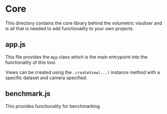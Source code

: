 # Core

This directory contains the core library behind the volumetric visuliser and is all that is needed to add functionailty to your own projects.

## app.js

This file provides the `App` class which is the main entrypoint into the functionality of this tool.

Views can be created using the `.createView(...)` instance method with a specific dataset and camera specified.

## benchmark.js

This provides functionality for benchmarking
